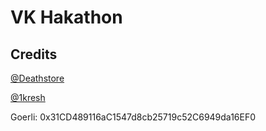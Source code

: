 # VK Hakathon

## Credits

[@Deathstore](https://github.com/Deathstore)

[@1kresh](https://github.com/1kresh)

Goerli: 0x31CD489116aC1547d8cb25719c52C6949da16EF0
